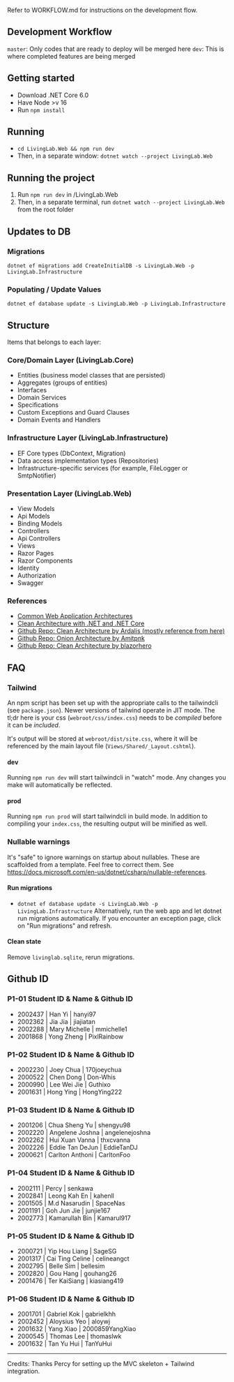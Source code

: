 Refer to WORKFLOW.md for instructions on the development flow.

## Development Workflow
```master```: Only codes that are ready to deploy will be merged here
```dev```: This is where completed features are being merged

## Getting started
- Download .NET Core 6.0
- Have Node >v 16
- Run `npm install` 

## Running
- `cd LivingLab.Web && npm run dev`
- Then, in a separate window: `dotnet watch --project LivingLab.Web`

## Running the project
1. Run `npm run dev` in /LivingLab.Web
2. Then, in a separate terminal, run `dotnet watch --project LivingLab.Web` from the root folder 


## Updates to DB 
### Migrations
`dotnet ef migrations add CreateInitialDB -s LivingLab.Web -p LivingLab.Infrastructure`

### Populating / Update Values
`dotnet ef database update -s LivingLab.Web -p LivingLab.Infrastructure`

## Structure
Items that belongs to each layer:
### Core/Domain Layer (LivingLab.Core)
- Entities (business model classes that are persisted)
- Aggregates (groups of entities)
- Interfaces
- Domain Services
- Specifications
- Custom Exceptions and Guard Clauses
- Domain Events and Handlers

### Infrastructure Layer (LivingLab.Infrastructure)
- EF Core types (DbContext, Migration)
- Data access implementation types (Repositories)
- Infrastructure-specific services (for example, FileLogger or SmtpNotifier)

### Presentation Layer (LivingLab.Web)
- View Models
- Api Models
- Binding Models
- Controllers
- Api Controllers
- Views
- Razor Pages
- Razor Components
- Identity
- Authorization
- Swagger 

### References
- [Common Web Application Architectures](https://docs.microsoft.com/en-us/dotnet/architecture/modern-web-apps-azure/common-web-application-architectures)
- [Clean Architecture with .NET and .NET Core](https://medium.com/dotnet-hub/clean-architecture-with-dotnet-and-dotnet-core-aspnetcore-overview-introduction-getting-started-ec922e53bb97#:~:text=With%20Clean%20Architecture%2C%20the%20Domain,different%20kinds%20of%20business%20logic.)
- [Github Repo: Clean Architecture by Ardalis (mostly reference from here)](https://github.com/ardalis/CleanArchitecture)
- [Github Repo: Onion Architecture by Amitpnk](https://github.com/Amitpnk/Onion-architecture-ASP.NET-Core)
- [Github Repo: Clean Architecture by blazorhero](https://github.com/blazorhero/CleanArchitecture)

## FAQ
### Tailwind
An npm script has been set up with the appropriate calls to the tailwindcli (see `package.json`). Newer versions of tailwind operate in JIT mode. The tl;dr here is your css (`webroot/css/index.css`) needs to be *compiled* before it can be *included*. 

It's output will be stored at `webroot/dist/site.css`, where it will be referenced by the main layout file (`Views/Shared/_Layout.cshtml`).

#### dev
Running `npm run dev` will start tailwindcli in "watch" mode. Any changes you make will automatically be reflected.

#### prod
Running `npm run prod` will start tailwindcli in build mode. In addition to compiling your `index.css`, the resulting output will be minified as well.

### Nullable warnings
It's "safe" to ignore warnings on startup about nullables. These are scaffolded from a template. Feel free to correct them. See https://docs.microsoft.com/en-us/dotnet/csharp/nullable-references.


#### Run migrations
- `dotnet ef database update -s LivingLab.Web -p LivingLab.Infrastructure`
Alternatively, run the web app and let dotnet run migrations automatically. If you encounter an exception page, click on "Run migrations" and refresh.

#### Clean state
Remove `livinglab.sqlite`, rerun migrations.

## Github ID
### P1-01 Student ID & Name & Github ID
- 2002437 | Han Yi           | hanyi97
- 2002362 | Jia Jia          | jiajiatan
- 2002288 | Mary Michelle    | mmichelle1
- 2001868 | Yong Zheng       | PixlRainbow
### P1-02 Student ID & Name & Github ID
- 2002230 | Joey Chua        | 170joeychua
- 2000522 | Chen Dong        | Don-Whis
- 2000990 | Lee Wei Jie      | Guthixo
- 2001631 | Hong Ying        | HongYing222
### P1-03 Student ID & Name & Github ID
- 2001206 | Chua Sheng Yu    | shengyu98
- 2002220 | Angelene Joshna  | angelenejoshna
- 2002262 | Hui Xuan Vanna   | thxcvanna
- 2002226 | Eddie Tan DeJun  | EddieTanDJ
- 2000621 | Carlton Anthoni  | CarltonFoo
### P1-04 Student ID & Name & Github ID
- 2002111 | Percy            | senkawa
- 2002841 | Leong Kah En     | kahenll
- 2001505 | M.d Nasarudin    | SpaceNas
- 2001191 | Goh Jun Jie      | junjie167
- 2002773 | Kamarullah Bin   | Kamarul917
### P1-05 Student ID & Name & Github ID
- 2000721 | Yip Hou Liang    | SageSG
- 2001317 | Cai Ting Celine  | celineangct
- 2002795 | Belle Sim        | bellesim
- 2002820 | Gou Hang         | gouhang26
- 2001476 | Ter KaiSiang     | kiasiang419
### P1-06 Student ID & Name & Github ID
- 2001701 | Gabriel Kok      | gabrielkhh
- 2002452 | Aloysius Yeo     | aloywj
- 2001632 | Yang Xiao        | 2000859YangXiao
- 2000545 | Thomas Lee       | thomaslwk
- 2001632 | Tan Yu Hui       | TanYuHui
---

Credits: Thanks Percy for setting up the MVC skeleton + Tailwind integration.
